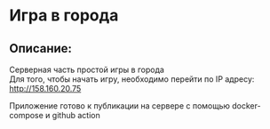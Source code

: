 # Игра в города

## Описание:
Серверная часть простой игры в города  
Для того, чтобы начать игру, необходимо перейти по IP адресу: http://158.160.20.75

Приложение готово к публикации на сервере с помощью docker-compose и github action
